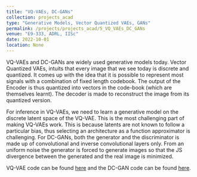 ```yaml
---
title: "VQ-VAEs, DC-GANs"
collection: projects_acad
type: "Generative Models, Vector Quantized VAEs, GANs"
permalink: /projects/projects_acad/5_VQ_VAEs_DC_GANs
venue: "E9-333, ADRL, IISc"
date: 2022-10-01
location: None
---
```


VQ-VAEs and DC-GANs are widely used generative models today. Vector Quantized VAEs, intuits that every image that we see today is discrete and quantized. It comes up with the idea that it is possible to represent most signals with a combination of fixed length codebook. The output of the Encoder is thus quantized into vectors in the code-book (which are themselves learnt). The decoder is made to reconstruct the image from its quantized version.

For inference in VQ-VAEs, we need to learn a generative model on the discrete latent space of the VQ-VAE. This is the most challenging part of making VQ-VAEs work. This is because latents are not known to follow a particular bias, thus selecting an architecture as a function approximator is challenging.
For DC-GANs, both the generator and the discriminator is made up of convolutional and inverse convolutional layers only. From an uniform noise the generator is forced to generate images so that the JS divergence between the generated and the real image is minimized.

VQ-VAE code can be found [here](https://github.com/mainak-biswas1999/Academic_Projects/tree/main/VQ-VAE%20and%20DC-GAN/VQ_VAE) and the DC-GAN code can be found [here](https://github.com/mainak-biswas1999/Academic_Projects/tree/main/VQ-VAE%20and%20DC-GAN/DC_GAN). 